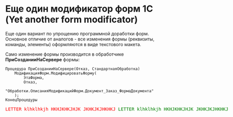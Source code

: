 # Еще один модификатор форм 1С (Yet another form modificator)

Еще один вариант по упрощению программной доработки форм. Основное отличие от аналогов - все изменения формы (реквизиты, команды, элементы) оформляются в виде текстового макета.

Само изменение формы производится в обработчике **ПриСозданииНаСервере** формы:

``` bsl
Процедура ПриСозданииНаСервере(Отказ, СтандартнаяОбработка)
	МодификацияФорм.МодифицироватьФорму(
		ЭтаФорма,
		Отказ,
		"Обработки.ОписанияМодификацийФорм.Документ_Заказ_ФормаДокумента"
	);
КонецПроцедуры
```
<div style="font-family: monospace;">
    <nobr><span style="color: red;">LETTER klhklhkjh HKHJKHKJHJK JKHKJKJHKHKJ</span> <span style="color: green;">LETTER klhklhkjh HKHJKHKJHJK JKHKJKJHKHKJ</span></nobr><br>
</div>
